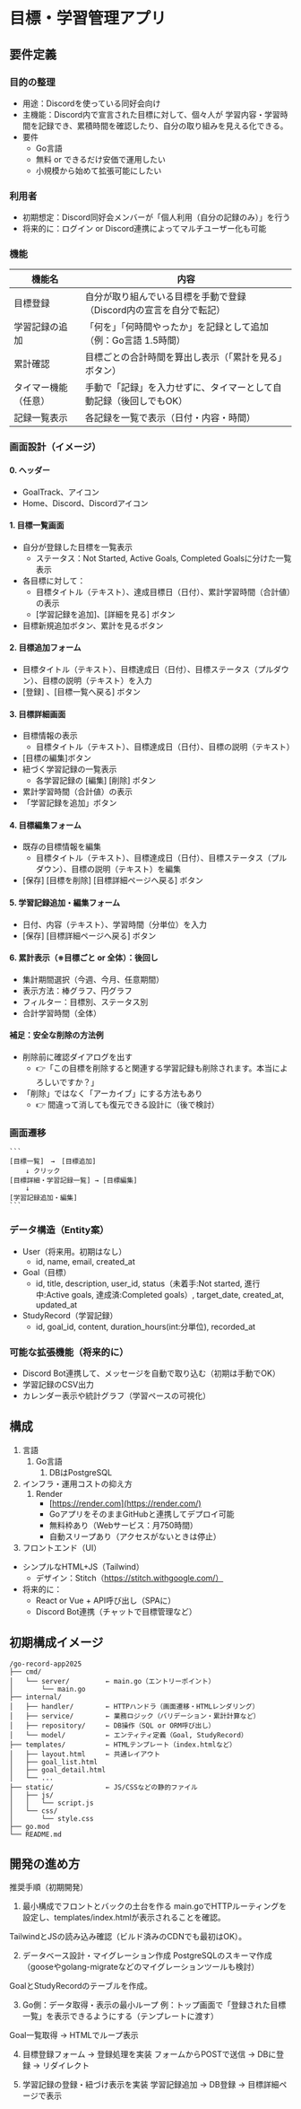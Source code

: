 # 目標・学習管理アプリ
## 要件定義
### 目的の整理
  - 用途：Discordを使っている同好会向け
  - 主機能：Discord内で宣言された目標に対して、個々人が 学習内容・学習時間を記録でき、累積時間を確認したり、自分の取り組みを見える化できる。
  - 要件
    - Go言語
    - 無料 or できるだけ安価で運用したい
    - 小規模から始めて拡張可能にしたい
### 利用者
- 初期想定：Discord同好会メンバーが「個人利用（自分の記録のみ）」を行う
- 将来的に：ログイン or Discord連携によってマルチユーザー化も可能
### 機能
  | 機能名               | 内容                                                                |
  | -------------------- | ------------------------------------------------------------------- |
  | 目標登録             | 自分が取り組んでいる目標を手動で登録（Discord内の宣言を自分で転記） |
  | 学習記録の追加       | 「何を」「何時間やったか」を記録として追加（例：Go言語 1.5時間）    |
  | 累計確認             | 目標ごとの合計時間を算出し表示（「累計を見る」ボタン）              |
  | タイマー機能（任意） | 手動で「記録」を入力せずに、タイマーとして自動記録（後回しでもOK）  |
  | 記録一覧表示         | 各記録を一覧で表示（日付・内容・時間）                              |
### 画面設計（イメージ）
  #### 0. ヘッダー
  - GoalTrack、アイコン
  - Home、Discord、Discordアイコン
  #### 1. 目標一覧画面
  - 自分が登録した目標を一覧表示
    - ステータス：Not Started, Active Goals, Completed Goalsに分けた一覧表示
  - 各目標に対して：
    - 目標タイトル（テキスト）、達成目標日（日付）、累計学習時間（合計値）の表示
    - [学習記録を追加]、[詳細を見る] ボタン
  - 目標新規追加ボタン、累計を見るボタン

  #### 2. 目標追加フォーム
  - 目標タイトル（テキスト）、目標達成日（日付）、目標ステータス（プルダウン）、目標の説明（テキスト）を入力
  - [登録] 、[目標一覧へ戻る] ボタン

  #### 3. 目標詳細画面
  - 目標情報の表示
    - 目標タイトル（テキスト）、目標達成日（日付）、目標の説明（テキスト）
  - [目標の編集]ボタン
  - 紐づく学習記録の一覧表示
    - 各学習記録の [編集] [削除] ボタン
  - 累計学習時間（合計値）の表示
  - 「学習記録を追加」ボタン

  #### 4. 目標編集フォーム
  - 既存の目標情報を編集
    - 目標タイトル（テキスト）、目標達成日（日付）、目標ステータス（プルダウン）、目標の説明（テキスト）を編集
  - [保存] [目標を削除] [目標詳細ページへ戻る] ボタン

  #### 5. 学習記録追加・編集フォーム
  - 日付、内容（テキスト）、学習時間（分単位）を入力
  - [保存] [目標詳細ページへ戻る] ボタン

  #### 6. 累計表示（※目標ごと or 全体）：後回し
  - 集計期間選択（今週、今月、任意期間）
  - 表示方法：棒グラフ、円グラフ
  - フィルター：目標別、ステータス別
  - 合計学習時間（全体）
  #### 補足：安全な削除の方法例
  - 削除前に確認ダイアログを出す
      - 👉「この目標を削除すると関連する学習記録も削除されます。本当によろしいですか？」
  - 「削除」ではなく「アーカイブ」にする方法もあり
    - 👉 間違って消しても復元できる設計に（後で検討）
### 画面遷移
    ```
    [目標一覧]　→　[目標追加]
        ↓ クリック
    [目標詳細・学習記録一覧] → [目標編集]
        ↓
    [学習記録追加・編集]
    ```
### データ構造（Entity案）
- User（将来用。初期はなし）
  - id, name, email, created_at
- Goal（目標）
  - id, title, description, user_id, status（未着手:Not started, 進行中:Active goals, 達成済:Completed goals）, target_date, created_at, updated_at
- StudyRecord（学習記録）
  - id, goal_id, content, duration_hours(int:分単位), recorded_at
### 可能な拡張機能（将来的に）
  - Discord Bot連携して、メッセージを自動で取り込む（初期は手動でOK）
  - 学習記録のCSV出力
  - カレンダー表示や統計グラフ（学習ペースの可視化）

## 構成
1. 言語
   1. Go言語
      1. DBはPostgreSQL
2. インフラ・運用コストの抑え方
   1. Render
      - [https://render.com](https://render.com/)
      - GoアプリをそのままGitHubと連携してデプロイ可能
      - 無料枠あり（Webサービス：月750時間）
      - 自動スリープあり（アクセスがないときは停止）
3. フロントエンド（UI）
  - シンプルなHTML+JS（Tailwind）
    - デザイン：Stitch（https://stitch.withgoogle.com/）
  - 将来的に：
    - React or Vue + API呼び出し（SPAに）
    - Discord Bot連携（チャットで目標管理など）

## 初期構成イメージ
```
/go-record-app2025
├── cmd/
│   └── server/         ← main.go（エントリーポイント）
│       └── main.go
├── internal/
│   ├── handler/        ← HTTPハンドラ（画面遷移・HTMLレンダリング）
│   ├── service/        ← 業務ロジック（バリデーション・累計計算など）
│   ├── repository/     ← DB操作（SQL or ORM呼び出し）
│   └── model/          ← エンティティ定義（Goal, StudyRecord）
├── templates/          ← HTMLテンプレート（index.htmlなど）
│   ├── layout.html     ← 共通レイアウト
│   ├── goal_list.html
│   ├── goal_detail.html
│   └── ...
├── static/             ← JS/CSSなどの静的ファイル
│   ├── js/
│   │   └── script.js
│   └── css/
│       └── style.css
├── go.mod
└── README.md

```

## 開発の進め方
推奨手順（初期開発）
1. 最小構成でフロントとバックの土台を作る
main.goでHTTPルーティングを設定し、templates/index.htmlが表示されることを確認。

TailwindとJSの読み込み確認（ビルド済みのCDNでも最初はOK）。

2. データベース設計・マイグレーション作成
PostgreSQLのスキーマ作成（gooseやgolang-migrateなどのマイグレーションツールも検討）

GoalとStudyRecordのテーブルを作成。

3. Go側：データ取得・表示の最小ループ
例：トップ画面で「登録された目標一覧」を表示できるようにする（テンプレートに渡す）

Goal一覧取得 → HTMLでループ表示

4. 目標登録フォーム → 登録処理を実装
フォームからPOSTで送信 → DBに登録 → リダイレクト

5. 学習記録の登録・紐づけ表示を実装
学習記録追加 → DB登録 → 目標詳細ページで表示
